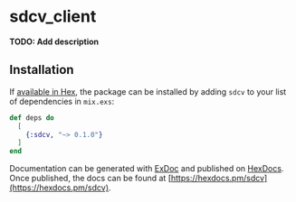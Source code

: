 # sdcv_client

**TODO: Add description**

## Installation

If [available in Hex](https://hex.pm/docs/publish), the package can be installed
by adding `sdcv` to your list of dependencies in `mix.exs`:

```elixir
def deps do
  [
    {:sdcv, "~> 0.1.0"}
  ]
end
```

Documentation can be generated with [ExDoc](https://github.com/elixir-lang/ex_doc)
and published on [HexDocs](https://hexdocs.pm). Once published, the docs can
be found at [https://hexdocs.pm/sdcv](https://hexdocs.pm/sdcv).

